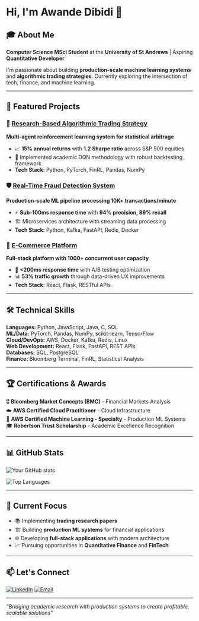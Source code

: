 # Hi, I'm Awande Dibidi 👋

## 🎓 About Me
**Computer Science MSci Student** at the **University of St Andrews** | Aspiring **Quantitative Developer**

I'm passionate about building **production-scale machine learning systems** and **algorithmic trading strategies**. Currently exploring the intersection of tech, finance, and machine learning.

---

## 🚀 Featured Projects

### 🤖 [Research-Based Algorithmic Trading Strategy](https://github.com/JavaMorant/trading-strategy)
**Multi-agent reinforcement learning system for statistical arbitrage**
- 📈 **15% annual returns** with **1.2 Sharpe ratio** across S&P 500 equities
- 🧠 Implemented academic DQN methodology with robust backtesting framework
- **Tech Stack:** Python, PyTorch, FinRL, Pandas, NumPy

### 🛡️ [Real-Time Fraud Detection System](https://github.com/JavaMorant/fraud-detection)
**Production-scale ML pipeline processing 10K+ transactions/minute**
- ⚡ **Sub-100ms response time** with **94% precision, 89% recall**
- 🏗️ Microservices architecture with streaming data processing
- **Tech Stack:** Python, Kafka, FastAPI, Redis, Docker

### 🛒 [E-Commerce Platform](https://0hrs.co.uk)
**Full-stack platform with 1000+ concurrent user capacity**
- 🚀 **<200ms response time** with A/B testing optimization
- 📊 **53% traffic growth** through data-driven UX improvements
- **Tech Stack:** React, Flask, RESTful APIs

---

## 🛠️ Technical Skills

**Languages:** Python, JavaScript, Java, C, SQL  
**ML/Data:** PyTorch, Pandas, NumPy, scikit-learn, TensorFlow  
**Cloud/DevOps:** AWS, Docker, Kafka, Redis, Linux  
**Web Development:** React, Flask, FastAPI, REST APIs  
**Databases:** SQL, PostgreSQL  
**Finance:** Bloomberg Terminal, FinRL, Statistical Analysis  

---

## 🏆 Certifications & Awards

🎖️ **Bloomberg Market Concepts (BMC)** - Financial Markets Analysis  
☁️ **AWS Certified Cloud Practitioner** - Cloud Infrastructure  
🤖 **AWS Certified Machine Learning - Specialty** - Production ML Systems  
🎓 **Robertson Trust Scholarship** - Academic Excellence Recognition  

---

## 📊 GitHub Stats

![Your GitHub stats](https://github-readme-stats.vercel.app/api?username=JavaMorant&show_icons=true&theme=dark)

![Top Languages](https://github-readme-stats.vercel.app/api/top-langs/?username=JavaMorant&layout=compact&theme=dark)

---

## 🎯 Current Focus
- 📚 Implementing **trading research papers**
- 🏗️ Building **production ML systems** for financial applications  
- 🌐 Developing **full-stack applications** with modern architecture
- 📈 Pursuing opportunities in **Quantitative Finance** and **FinTech**

---

## 📫 Let's Connect

[![LinkedIn](https://img.shields.io/badge/LinkedIn-0077B5?style=for-the-badge&logo=linkedin&logoColor=white)](https://www.linkedin.com/in/awande-d-7515711b1/)
[![Email](https://img.shields.io/badge/Email-D14836?style=for-the-badge&logo=gmail&logoColor=white)](mailto:dibidi.awande@gmail.com)

---

*"Bridging academic research with production systems to create profitable, scalable solutions"*
